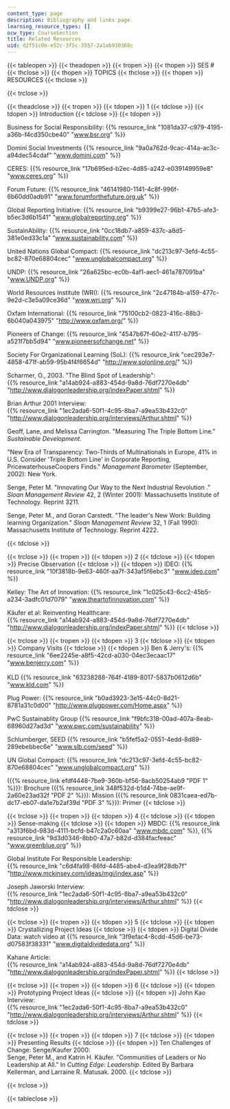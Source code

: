 ```yaml
---
content_type: page
description: Bibliography and links page.
learning_resource_types: []
ocw_type: CourseSection
title: Related Resources
uid: d2f51c0b-e52c-3f5c-3557-2a1ab930368c
---
```


{{< tableopen >}}
{{< theadopen >}}
{{< tropen >}}
{{< thopen >}}
SES #
{{< thclose >}}
{{< thopen >}}
TOPICS
{{< thclose >}}
{{< thopen >}}
RESOURCES
{{< thclose >}}

{{< trclose >}}

{{< theadclose >}}
{{< tropen >}}
{{< tdopen >}}
1
{{< tdclose >}}
{{< tdopen >}}
Introduction
{{< tdclose >}}
{{< tdopen >}}


Business for Social Responsibility: {{% resource_link "1081da37-c979-4195-a36b-f4cd350cbe40" "www.bsr.org" %}}  
  
Domini Social Investments {{% resource_link "9a0a762d-9cac-414a-ac3c-a94dec54cdaf" "www.domini.com" %}}  
  
CERES: {{% resource_link "17b695ed-b2ec-4d85-a242-e039149959e8" "www.ceres.org" %}}  
  
Forum Future: {{% resource_link "46141980-1141-4c8f-996f-6b60dd0adb91" "www.forumforthefuture.org.uk" %}}  
  
Global Reporting Initiative: {{% resource_link "b9399e27-96b1-47b5-afe3-b5ec3d6b1541" "www.globalreporting.org" %}}  
  
SustainAbility: {{% resource_link "0cc18db7-a859-437c-a8d5-381e0ed33c1a" "www.sustainability.com" %}}  
  
United Nations Global Compact: {{% resource_link "dc213c97-3efd-4c55-bc82-870e68804cec" "www.unglobalcompact.org" %}}  
  
UNDP: {{% resource_link "26a625bc-ec0b-4af1-aec1-461a787091ba" "www.UNDP.org" %}}  
  
World Resources Institute (WRI): {{% resource_link "2c47184b-a159-477c-9e2d-c3e5a09ce36d" "www.wri.org" %}}  
  
Oxfam International: {{% resource_link "75100cb2-0823-416c-88b3-6b040a043975" "http://www.oxfam.org/" %}}  
  
Pioneers of Change: {{% resource_link "4547b67f-60e2-4117-b795-a521f7bb5d94" "www.pioneersofchange.net" %}}  
  
Society For Organizational Learning (SoL): {{% resource_link "cec293e7-4858-471f-ab59-95b4f4f6654d" "http://www.solonline.org/" %}}  
  
Scharmer, O., 2003. "The Blind Spot of Leadership":  
{{% resource_link "a14ab924-a883-454d-9a8d-76df7270e4db" "http://www.dialogonleadership.org/indexPaper.shtml" %}}  
  
Brian Arthur 2001 Interview:  
{{% resource_link "1ec2ada6-50f1-4c95-8ba7-a9ea53b432c0" "http://www.dialogonleadership.org/interviews/Arthur.shtml" %}}  
  
Geoff, Lane, and Melissa Carrington. "Measuring The Triple Bottom Line." _Sustainable Development._  
  
"New Era of Transparency: Two-Thirds of Multinationals in Europe, 41% in U.S. Consider 'Triple Bottom Line' in Corporate Reporting, PricewaterhouseCoopers Finds." _Management Barometer_ (September, 2002): New York.  
  
Senge, Peter M. "Innovating Our Way to the Next Industrial Revolution ." _Sloan Management Review_ 42, 2 (Winter 2001): Massachusetts Institute of Technology. Reprint 3211.

Senge, Peter M., and Goran Carstedt. "The leader's New Work: Building learning Organization." _Sloan Management Review_ 32, 1 (Fall 1990): Massachusetts Institute of Technology. Reprint 4222.


{{< tdclose >}}

{{< trclose >}}
{{< tropen >}}
{{< tdopen >}}
2
{{< tdclose >}}
{{< tdopen >}}
Precise Observation
{{< tdclose >}}
{{< tdopen >}}
IDEO: {{% resource_link "10f3818b-9e63-460f-aa7f-343af5f6ebc3" "www.ideo.com" %}}  
  
Kelley: The Art of Innovation: {{% resource_link "1c025c43-6cc2-45b5-a234-3adfc01d7079" "www.theartofinnovation.com" %}}  
  
Käufer et al: Reinventing Healthcare:  
{{% resource_link "a14ab924-a883-454d-9a8d-76df7270e4db" "http://www.dialogonleadership.org/indexPaper.shtml" %}}
{{< tdclose >}}

{{< trclose >}}
{{< tropen >}}
{{< tdopen >}}
3
{{< tdclose >}}
{{< tdopen >}}
Company Visits
{{< tdclose >}}
{{< tdopen >}}
Ben & Jerry's: {{% resource_link "6ee2245e-a8f5-42cd-a030-04ec3ecaac17" "www.benjerry.com" %}}  
   
KLD {{% resource_link "63238288-764f-4189-8017-5837b0612d6b" "www.kld.com" %}}  
  
Plug Power: {{% resource_link "b0ad3923-3e15-44c0-8d21-8781a31c0d00" "http://www.plugpower.com/Home.aspx" %}}  
  
PwC Sustainablity Group {{% resource_link "f9bfc318-00ad-407a-8eab-68960d27ad3d" "www.pwc.com/sustainability" %}}  
  
Schlumberger, SEED {{% resource_link "b5fef5a2-0551-4edd-8d89-289ebebbec6e" "www.slb.com/seed" %}}  
  
UN Global Compact: {{% resource_link "dc213c97-3efd-4c55-bc82-870e68804cec" "www.unglobalcompact.org" %}}  
  
({{% resource_link efdf4448-7be9-360b-bf56-8acb50254ab9 "PDF 1" %}}): Brochure ({{% resource_link 348f532d-b1d4-74be-ae9f-2a60e23ad32f "PDF 2" %}}): Mission ({{% resource_link 0831caea-ed7b-dc17-eb07-da1e7b2af39d "PDF 3" %}}): Primer
{{< tdclose >}}

{{< trclose >}}
{{< tropen >}}
{{< tdopen >}}
4
{{< tdclose >}}
{{< tdopen >}}
Sense-making
{{< tdclose >}}
{{< tdopen >}}
MBDC: {{% resource_link "a313f6bd-983d-4111-bcfd-b47c2a0c60aa" "www.mbdc.com" %}}, {{% resource_link "9d3d0346-8bb0-47a7-b82d-d384facfeeac" "www.greenblue.org" %}}  
  
Global Institute For Responsible Leadership:  
{{% resource_link "c6d4fa98-86fd-4485-abe4-d3ea9f28db7f" "http://www.mckinsey.com/ideas/mgi/index.asp" %}}  
  
Joseph Jaworski Interview:  
{{% resource_link "1ec2ada6-50f1-4c95-8ba7-a9ea53b432c0" "http://www.dialogonleadership.org/interviews/Arthur.shtml" %}}
{{< tdclose >}}

{{< trclose >}}
{{< tropen >}}
{{< tdopen >}}
5
{{< tdclose >}}
{{< tdopen >}}
Crystallizing Project Ideas
{{< tdclose >}}
{{< tdopen >}}
Digital Divide Data: watch video at {{% resource_link "3f9efac4-8cdd-45d6-be73-d07583f38331" "www.digitaldividedata.org" %}}  
  
Kahane Article:  
{{% resource_link "a14ab924-a883-454d-9a8d-76df7270e4db" "http://www.dialogonleadership.org/indexPaper.shtml" %}}
{{< tdclose >}}

{{< trclose >}}
{{< tropen >}}
{{< tdopen >}}
6
{{< tdclose >}}
{{< tdopen >}}
Prototyping Project Ideas
{{< tdclose >}}
{{< tdopen >}}
John Kao Interview:  
{{% resource_link "1ec2ada6-50f1-4c95-8ba7-a9ea53b432c0" "http://www.dialogonleadership.org/interviews/Arthur.shtml" %}}
{{< tdclose >}}

{{< trclose >}}
{{< tropen >}}
{{< tdopen >}}
7
{{< tdclose >}}
{{< tdopen >}}
Presenting Results
{{< tdclose >}}
{{< tdopen >}}
Ten Challenges of Change: Senge/Kaufer 2000:  
Senge, Peter M., and Katrin H. Käufer. "Communities of Leaders or No Leadership at All." In _Cutting Edge: Leadership_. Edited By Barbara Kellerman, and Larraine R. Matusak. 2000.
{{< tdclose >}}

{{< trclose >}}

{{< tableclose >}}
